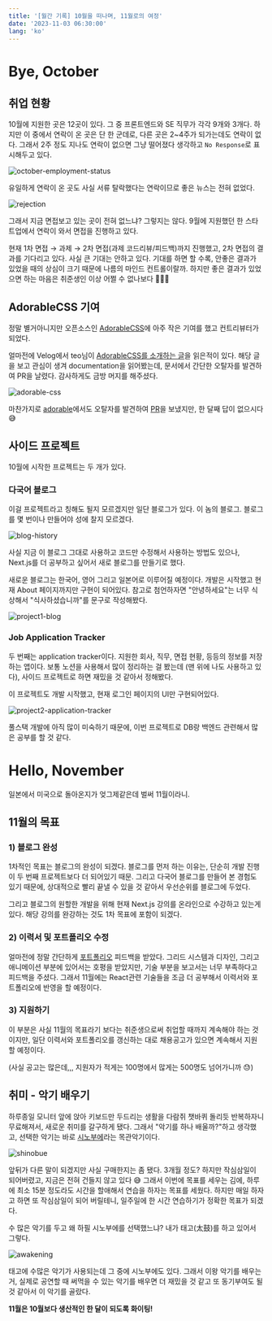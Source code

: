```yaml
---
title: '[월간 기록] 10월을 떠나며, 11월로의 여정'
date: '2023-11-03 06:30:00'
lang: 'ko'
---
```


# Bye, October

## 취업 현황

10월에 지원한 곳은 12곳이 있다. 그 중 프론트엔드와 SE 직무가 각각 9개와 3개다.
하지만 이 중에서 연락이 온 곳은 단 한 군데로, 다른 곳은 2~4주가 되가는데도 연락이 없다.
그래서 2주 정도 지나도 연락이 없으면 그냥 떨어졌다 생각하고 `No Response`로 표시해두고 있다.

![october-employment-status](/images/monthly-record-2023-10/applied.webp)

유일하게 연락이 온 곳도 사실 서류 탈락했다는 연락이므로 좋은 뉴스는 전혀 없었다.

![rejection](/images/monthly-record-2023-10/rejection.webp)

그래서 지금 면접보고 있는 곳이 전혀 없느냐? 그렇지는 않다.
9월에 지원했던 한 스타트업에서 연락이 와서 면접을 진행하고 있다.

현재 1차 면접 → 과제 → 2차 면접(과제 코드리뷰/피드백)까지 진행했고, 2차 면접의 결과를 기다리고 있다. 사실 큰 기대는 안하고 있다. 기대를 하면 할 수록, 안좋은 결과가 있었을 때의 상심이 크기 때문에 나름의 마인드 컨트롤이랄까. 하지만 좋은 결과가 있었으면 하는 마음은 취준생인 이상 어쩔 수 없나보다 🤷🏻‍♂️

## AdorableCSS 기여

정말 별거아니지만 오픈소스인 [AdorableCSS](https://github.com/developer-1px/adorable-css)에 아주 작은 기여를 했고 컨트리뷰터가 되었다.

얼마전에 Velog에서 teo님이 [AdorableCSS를 소개하는 글](https://velog.io/@teo/adorableCSS)을 읽은적이 있다. 해당 글을 보고 관심이 생겨 documentation을 읽어봤는데, 문서에서 간단한 오탈자를 발견하여 PR을 날렸다. 감사하게도 금방 머지를 해주셨다.

![adorable-css](/images/monthly-record-2023-10/adorable-css-pr.webp)

마찬가지로 [adorable](https://github.com/developer-1px/adorable)에서도 오탈자를 발견하여 [PR](https://github.com/developer-1px/adorable/pull/4)을 보냈지만, 한 달째 답이 없으시다 😅

## 사이드 프로젝트

10월에 시작한 프로젝트는 두 개가 있다.

### 다국어 블로그

이걸 프로젝트라고 칭해도 될지 모르겠지만 일단 블로그가 있다.
이 놈의 블로그. 블로그를 몇 번이나 만들어야 성에 찰지 모르겠다.

![blog-history](/images/monthly-record-2023-10/blog-history.webp)

사실 지금 이 블로그 그대로 사용하고 코드만 수정해서 사용하는 방법도 있으나, Next.js를 더 공부하고 싶어서 새로 블로그를 만들기로 했다.

새로운 블로그는 한국어, 영어 그리고 일본어로 이루어질 예정이다. 개발은 시작했고 현재 About 페이지까지만 구현이 되어있다. 참고로 첨언하자면 "안녕하세요"는 너무 식상해서 "식사하셨습니까"를 문구로 작성해봤다.

![project1-blog](/images/monthly-record-2023-10/project1-blog.gif)

### Job Application Tracker

두 번째는 application tracker이다. 지원한 회사, 직무, 면접 현황, 등등의 정보를 저장하는 앱이다. 보통 노션을 사용해서 많이 정리하는 걸 봤는데 (맨 위에 나도 사용하고 있다), 사이드 프로젝트로 하면 재밌을 것 같아서 정해봤다.

이 프로젝트도 개발 시작했고, 현재 로그인 페이지의 UI만 구현되어있다.

![project2-application-tracker](/images/monthly-record-2023-10/project2-application-tracker.gif)

풀스택 개발에 아직 많이 미숙하기 때문에, 이번 프로젝트로 DB랑 백엔드 관련해서 많은 공부를 할 것 같다.

# Hello, November

일본에서 미국으로 돌아온지가 엊그제같은데 벌써 11월이라니.

## 11월의 목표

### 1) 블로그 완성

1차적인 목표는 블로그의 완성이 되겠다. 블로그를 먼저 하는 이유는, 단순히 개발 진행이 두 번째 프로젝트보다 더 되어있기 때문. 그리고 다국어 블로그를 만들어 본 경험도 있기 때문에, 상대적으로 빨리 끝낼 수 있을 것 같아서 우선순위를 블로그에 두었다.

그리고 블로그의 원할한 개발을 위해 현재 Next.js 강의를 온라인으로 수강하고 있는게 있다. 해당 강의를 완강하는 것도 1차 목표에 포함이 되겠다.

### 2) 이력서 및 포트폴리오 수정

얼마전에 정말 간단하게 [포트폴리오](https://www.jiieu.com) 피드백을 받았다. 그리드 시스템과 디자인, 그리고 애니메이션 부분에 있어서는 호평을 받았지만, 기술 부분을 보고서는 너무 부족하다고 피드백을 주셨다. 그래서 11월에는 React관련 기술들을 조금 더 공부해서 이력서와 포트폴리오에 반영을 할 예정이다.

### 3) 지원하기

이 부분은 사실 11월의 목표라기 보다는 취준생으로써 취업할 때까지 계속해야 하는 것이지만, 일단 이력서와 포트폴리오를 갱신하는 대로 채용공고가 있으면 계속해서 지원 할 예정이다.

(사실 공고는 많은데,,, 지원자가 적게는 100명에서 많게는 500명도 넘어가니까 😓)

## 취미 - 악기 배우기

하루종일 모니터 앞에 앉아 키보드만 두드리는 생활을 다람쥐 챗바퀴 돌리듯 반복하자니 무료해져서, 새로운 취미를 갈구하게 됐다. 그래서 "악기를 하나 배울까?"하고 생각했고, 선택한 악기는 바로 [시노부에](https://taiko-shop.com/collections/shinobue)라는 목관악기이다.

![shinobue](/images/monthly-record-2023-10/shinobue.webp)

앞뒤가 다른 말이 되겠지만 사실 구매한지는 좀 됐다. 3개월 정도? 하지만 작심삼일이 되어버렸고, 지금은 전혀 건들지 않고 있다 😅 그래서 이번에 목표를 세우는 김에, 하루에 최소 15분 정도라도 시간을 할애해서 연습을 하자는 목표를 세웠다. 하지만 매일 하자고 하면 또 작심삼일이 되어 버릴테니, 일주일에 한 시간 연습하기가 정확한 목표가 되겠다.

수 많은 악기를 두고 왜 하필 시노부에를 선택했느냐? 내가 태고(太鼓)를 하고 있어서 그렇다.

![awakening](/images/monthly-record-2023-10/awakening.gif)

태고에 수많은 악기가 사용되는데 그 중에 시노부에도 있다. 그래서 이왕 악기를 배우는거, 실제로 공연할 때 써먹을 수 있는 악기를 배우면 더 재밌을 것 같고 또 동기부여도 될 것 같아서 이 악기를 골랐다.

**11월은 10월보다 생산적인 한 달이 되도록 화이팅!**
